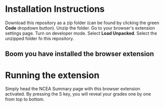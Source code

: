 # Installation Instructions

Download this repository as a zip folder (can be found by clicking the green **Code** dropdown button).
Unzip the folder.
Go to your browser's extension settings page.
Turn on developer mode.
Select **Load Unpacked**.
Select the unzipped folder fo this repository.

## Boom you have installed the browser extension

# Running the extension

Simply head the NCEA Summary page with this browser extension activated. By pressing the S key, you will
reveal your grades one by one from top to bottom.
